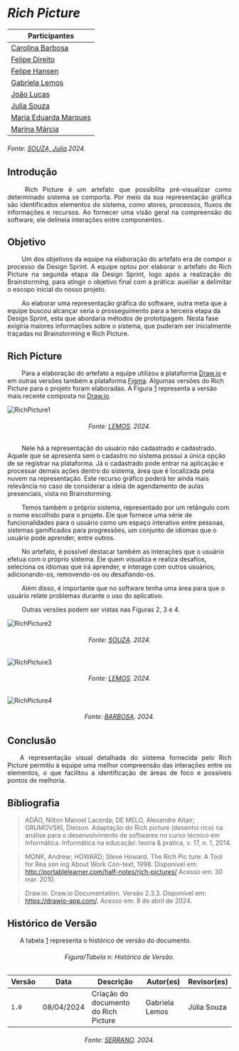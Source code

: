 # ***Rich Picture***

| Participantes                    |
|-------------------------|
| [Carolina Barbosa](https://github.com/CarolinaBarb)      |
| [Felipe Direito](https://github.com/FelipeDireito)      |
| [Felipe Hansen](https://github.com/fhansen98)          |
| [Gabriela Lemos](https://github.com/heylisten64)        |
| [João Lucas](https://github.com/Jlmsousa) |
| [Julia Souza](https://github.com/JuliaSSouza)          |
| [Maria Eduarda Marques](https://github.com/EduardaSMarques)|
| [Marina Márcia](https://github.com/The-Boss-Nina)|
<h6 align="Justify">Fonte: <a href="https://github.com/JuliaSSouza">SOUZA, Julia</a>.2024.</h6>


## **Introdução**
<p align="justify">
&emsp;&emsp; Rich Picture é um artefato que possibilita pré-visualizar como determinado sistema se comporta. Por meio da sua representação gráfica são identificados elementos do sistema, como atores, processos, fluxos de informações e recursos. Ao fornecer uma visão geral na compreensão do software, ele delineia interações entre componentes.
</p>

## **Objetivo**
<p align="justify">
&emsp;&emsp; Um dos objetivos da equipe na elaboração do artefato era de compor o processo da Design Sprint. A equipe optou por elaborar o artefato do Rich Picture na segunda etapa da Design Sprint, logo após a realização do Brainstorming, para atingir o objetivo final com a prática: auxiliar a delimitar o escopo inicial do nosso projeto.

&emsp;&emsp; Ao elaborar uma representação gráfica do software, outra meta que a equipe buscou alcançar seria o prosseguimento para a terceira etapa da Design Sprint, esta que abordaria métodos de prototipagem. Nesta fase exigiria maiores informações sobre o sistema, que puderam ser inicialmente traçadas no Brainstorming e Rich Picture.


</p>

## **Rich Picture**

&emsp;&emsp; Para a elaboração do artefato a equipe utilizou a plataforma [Draw.io](https://www.drawio.com/) e em outras versões também a plataforma [Figma](https://www.figma.com/). Algumas versões do Rich Picture para o projeto foram elaboradas. A Figura [1](#Rich-Picture) representa a versão mais recente composta no [Draw.io](https://www.drawio.com/).

![RichPicture1](https://i.ibb.co/LC0hyqf/Rich-Picture.jpg)<h6 align="center">Fonte: <a href="https://github.com/heylisten64">LEMOS</a>. 2024.</h6>

&emsp;&emsp; Nele há a representação do usuário não cadastrado e cadastrado. Aquele que se apresenta sem o cadastro no sistema possui a única opção de se registrar na plataforma. Já o cadastrado pode entrar na aplicação e processar demais ações dentro do sistema, área que é localizada pela nuvem na representação. Este recurso gráfico poderá ter ainda mais relevância no caso de considerar a ideia de agendamento de aulas presenciais, vista no Brainstorming.  

&emsp;&emsp; Temos também o próprio sistema, representado por um retângulo com o nome escolhido para o projeto. Ele que fornece uma série de funcionalidades para o usuário como um espaço interativo entre pessoas, sistemas gamificados para progressões, um conjunto de idiomas que o usuário pode aprender, entre outros. 

&emsp;&emsp; No artefato, é possível destacar também as interações que o usuário efetua com o próprio sistema. Ele quem visualiza e realiza desafios, seleciona os idiomas que irá aprender, e interage com outros usuários, adicionando-os, removendo-os ou desafiando-os.  

&emsp;&emsp; Além disso, é importante que no software tenha uma área para que o usuário relate problemas durante o uso do aplicativo. 

&emsp;&emsp; Outras versões podem ser vistas nas Figuras 2, 3 e 4.


![RichPicture2](https://i.ibb.co/0KbJjWk/r2.png)<h6 align="center">Fonte: <a href="https://github.com/JuliaSSouza">SOUZA</a>. 2024.</h6>
![RichPicture3](https://i.ibb.co/gtMnZ1N/r3.jpg)<h6 align="center">Fonte: <a href="https://github.com/heylisten64">LEMOS</a>. 2024.</h6>
![RichPicture4](https://i.ibb.co/pLh601v/r4.png)<h6 align="center">Fonte: <a href="https://github.com/CarolinaBarb">BARBOSA</a>. 2024.</h6>


## **Conclusão**
<p align="justify">
&emsp;&emsp;A representação visual detalhada do sistema fornecida pelo Rich Picture permitiu à equipe uma melhor compreensão das interações entre os elementos, o que facilitou a identificação de áreas de foco e possíveis pontos de melhoria.
</p>

<!--## **Legenda** acrescentar documento de legenda se der tempo!

<h6 align="center">Figura 2: Símbolos do Rich Picture</h6>
<div align="center">
  
(Coloque a Figura/Tabela aqui, lembrando que tem que haver um espaço acima e embaixo da Figura/Tabela para não quebrar a tabela no .md)

</div>
<h6 align="center">Fonte: <a href="https://github.com/UnBArqDsw2024-1/RepositoryTemplate">SERRANO</a>. 2024.</h6>
-->

## **Bibliografia**

> ADÃO, Nilton Manoel Lacerda; DE MELO, Alexandre Altair; GRUMOVSKI, Dieison. Adaptação do Rich picture (desenho rico) na análise para o desenvolvimento de softwares no curso técnico em Informática. Informática na educação: teoria & prática, v. 17, n. 1, 2014.

> MONK, Andrew; HOWARD; Steve Howard. The Rich Pic ture: A Tool for Rea son   ing About Work Con-text, 1998. Disponível em: <http://portablelearner.com/half-notes/rich-pictures/> Acesso em: 30 mar. 2010.

> Draw.io. Draw.io Documentation. Versão 2.3.3. Disponível em: https://drawio-app.com/. Acesso em: 8 de abril de 2024.

## **Histórico de Versão**

&emsp;&emsp;A tabela [1](#Histórico-de-Versão) representa o histórico de versão do documento.


<h6 align="center">Figura/Tabela n: Histórico de Versão.</h6>
<div align="center">

| Versão | Data      | Descrição                                   | Autor(es) | Revisor(es) |
| ------ | --------- | ------------------------------------------- | --------- | ---------- |
| `1.0`  | 08/04/2024| Criação do documento do Rich Picture  | Gabriela Lemos    | Júlia Souza      |

</div>
<h6 align="center">Fonte: <a href="https://github.com/UnBArqDsw2024-1/RepositoryTemplate">SERRANO</a>. 2024.</h6>
